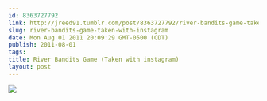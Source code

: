 ```yaml
---
id: 8363727792
link: http://jreed91.tumblr.com/post/8363727792/river-bandits-game-taken-with-instagram
slug: river-bandits-game-taken-with-instagram
date: Mon Aug 01 2011 20:09:29 GMT-0500 (CDT)
publish: 2011-08-01
tags: 
title: River Bandits Game (Taken with instagram)
layout: post
---
```



![](http://24.media.tumblr.com/tumblr_lpa0juj6QO1qi8pkco1_1280.jpg)

